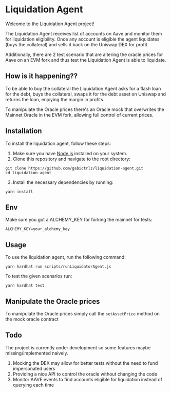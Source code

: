 # Liquidation Agent

Welcome to the Liquidation Agent project!

The Liquidation Agent receives list of accounts on Aave and monitor them for liquidation eligibility. Once any account is eligible the agent liquidates (buys the collateral) and sells it back on the Uniswap DEX for profit.

Additionally, there are 2 test scenario that are altering the oracle prices for Aave on an EVM fork and thus test the Liquidation Agent is able to liquidate.

## How is it happening??

To be able to buy the collateral the Liquidation Agent asks for a flash loan for the debt, buys the collateral, swaps it for the debt asset on Uniswap and returns the loan, enjoying the margin in profits.

To manipulate the Oracle prices there's an Oracle mock that overwrites the Mainnet Oracle in the EVM fork, allowing full control of current prices.

## Installation

To install the liquidation agent, follow these steps:

1. Make sure you have [Node.js](https://nodejs.org/) installed on your system.
2. Clone this repository and navigate to the root directory:
```
git clone https://github.com/gabictrlz/liquidation-agent.git
cd liquidation-agent
```
3. Install the necessary dependencies by running:
```
yarn install
```

## Env
Make sure you got a ALCHEMY_KEY for forking the mainnet for tests:
```
ALCHEMY_KEY=your_alchemy_key
```

## Usage

To use the liquidation agent, run the following command:
```
yarn hardhat run scripts/runLiquidatorAgent.js
```

To test the given scenarios run:
```
yarn hardhat test
```

## Manipulate the Oracle prices
To manipulate the Oracle prices simply call the `setAssetPrice` method on the mock oracle contract

## Todo

The project is currently under development so some features maybe missing/implemented naively.

1. Mocking the DEX may allow for better tests without the need to fund impersonated users
2. Providing a nice API to control the oracle without changing the code
3. Monitor AAVE events to find accounts eligible for liquidation instead of querying each time